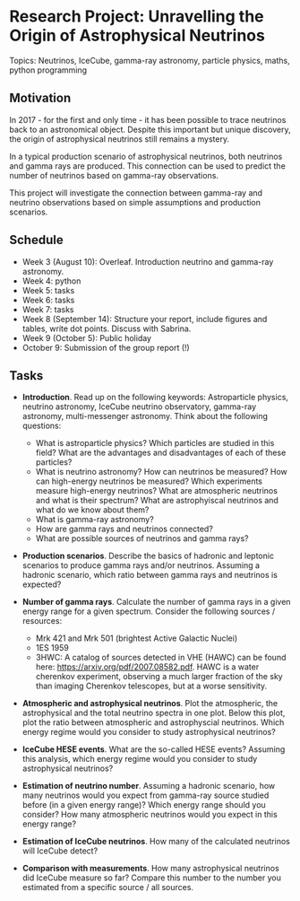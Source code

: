 # Research Project: Unravelling the Origin of Astrophysical Neutrinos

Topics: Neutrinos, IceCube, gamma-ray astronomy, particle physics, maths, python programming

## Motivation
In 2017 - for the first and only time - it has been possible to trace neutrinos back to an astronomical object. Despite this important but unique discovery, the origin of astrophysical neutrinos still remains a mystery.

In a typical production scenario of astrophysical neutrinos, both neutrinos and gamma rays are produced. This connection can be used to predict the number of neutrinos based on gamma-ray observations. 

This project will investigate the connection between gamma-ray and neutrino observations based on simple assumptions and production scenarios. 

## Schedule
* Week 3 (August 10): Overleaf. Introduction neutrino and gamma-ray astronomy.
* Week 4: python
* Week 5: tasks
* Week 6: tasks
* Week 7: tasks
* Week 8 (September 14): Structure your report, include figures and tables, write dot points. Discuss with Sabrina.
* Week 9 (October 5): Public holiday
* October 9: Submission of the group report (!)


## Tasks

* **Introduction**. Read up on the following keywords: Astroparticle physics, neutrino astronomy, IceCube neutrino observatory, gamma-ray astronomy, multi-messenger astronomy. 
Think about the following questions: 
    - What is astroparticle physics? Which particles are studied in this field? What are the advantages and disadvantages of each of these particles?
    - What is neutrino astronomy? How can neutrinos be measured? How can high-energy neutrinos be measured? Which experiments measure high-energy neutrinos? What are atmospheric neutrinos and what is their spectrum? What are astrophyiscal neutrinos and what do we know about them?
    - What is gamma-ray astronomy?
    - How are gamma rays and neutrinos connected? 
    - What are possible sources of neutrinos and gamma rays?


* **Production scenarios**. Describe the basics of hadronic and leptonic scenarios to produce gamma rays and/or neutrinos. Assuming a hadronic scenario, which ratio between gamma rays and neutrinos is expected?


* **Number of gamma rays**. Calculate the number of gamma rays in a given energy range for a given spectrum. Consider the following sources / resources:
    - Mrk 421 and Mrk 501 (brightest Active Galactic Nuclei)
    - 1ES 1959
    - 3HWC: A catalog of sources detected in VHE (HAWC) can be found here: https://arxiv.org/pdf/2007.08582.pdf. HAWC is a water cherenkov experiment, observing a much larger fraction of the sky than imaging Cherenkov telescopes, but at a worse sensitivity.


* **Atmospheric and astrophysical neutrinos**. Plot the atmospheric, the astrophysical and the total neutrino spectra in one plot. Below this plot, plot the ratio between atmospheric and astrophyscial neutrinos. Which energy regime would you consider to study astrophysical neutrinos?

* **IceCube HESE events**. What are the so-called HESE events? Assuming this analysis, which energy regime would you consider to study astrophysical neutrinos?

* **Estimation of neutrino number**. Assuming a hadronic scenario, how many neutrinos would you expect from gamma-ray source studied before (in a given energy range)? Which energy range should you consider? How many atmospheric neutrinos would you expect in this energy range?

* **Estimation of IceCube neutrinos**. How many of the calculated neutrinos will IceCube detect? 

* **Comparison with measurements**. How many astrophysical neutrinos did IceCube measure so far? Compare this number to the number you estimated from a specific source / all sources. 

